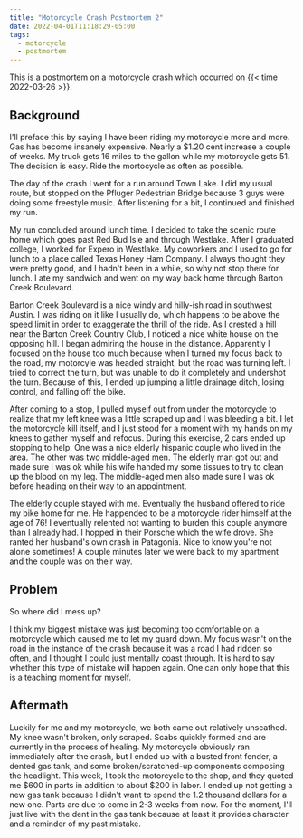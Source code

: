 ```yaml
---
title: "Motorcycle Crash Postmortem 2"
date: 2022-04-01T11:18:29-05:00
tags:
  - motorcycle
  - postmortem
---
```


This is a postmortem on a motorcycle crash which occurred on
{{< time 2022-03-26 >}}.

<!--more-->

## Background

I'll preface this by saying I have been riding my motorcycle more and more. Gas
has become insanely expensive. Nearly a $1.20 cent increase a couple of weeks.
My truck gets 16 miles to the gallon while my motorcycle gets 51. The decision
is easy. Ride the mortocycle as often as possible.

The day of the crash I went for a run around Town Lake. I did my usual route,
but stopped on the Pfluger Pedestrian Bridge because 3 guys were doing some
freestyle music. After listening for a bit, I continued and finished my run.

My run concluded around lunch time. I decided to take the scenic route home
which goes past Red Bud Isle and through Westlake. After I graduated college, I
worked for Expero in Westlake. My coworkers and I used to go for lunch to a
place called Texas Honey Ham Company. I always thought they were pretty good,
and I hadn't been in a while, so why not stop there for lunch. I ate my sandwich
and went on my way back home through Barton Creek Boulevard.

Barton Creek Boulevard is a nice windy and hilly-ish road in southwest Austin. I
was riding on it like I usually do, which happens to be above the speed limit in
order to exaggerate the thrill of the ride. As I crested a hill near the Barton
Creek Country Club, I noticed a nice white house on the opposing hill. I began
admiring the house in the distance. Apparently I focused on the house too much
because when I turned my focus back to the road, my motorcyle was headed
straight, but the road was turning left. I tried to correct the turn, but was
unable to do it completely and undershot the turn. Because of this, I ended up
jumping a little drainage ditch, losing control, and falling off the bike.

After coming to a stop, I pulled myself out from under the motorcycle to realize
that my left knee was a little scraped up and I was bleeding a bit. I let the
motorcycle kill itself, and I just stood for a moment with my hands on my knees
to gather myself and refocus. During this exercise, 2 cars ended up stopping to
help. One was a nice elderly hispanic couple who lived in the area. The other
was two middle-aged men. The elderly man got out and made sure I was ok while
his wife handed my some tissues to try to clean up the blood on my leg. The
middle-aged men also made sure I was ok before heading on their way to an
appointment.

The elderly couple stayed with me. Eventually the husband offered to ride my
bike home for me. He happended to be a motorcycle rider himself at the age of
76! I eventually relented not wanting to burden this couple anymore than I
already had. I hopped in their Porsche which the wife drove. She ranted her
husband's own crash in Patagonia. Nice to know you're not alone sometimes! A
couple minutes later we were back to my apartment and the couple was on their
way.

## Problem

So where did I mess up?

I think my biggest mistake was just becoming too comfortable on a motorcycle
which caused me to let my guard down. My focus wasn't on the road in the
instance of the crash because it was a road I had ridden so often, and I thought
I could just mentally coast through. It is hard to say whether this type of
mistake will happen again. One can only hope that this is a teaching moment for
myself.

## Aftermath

Luckily for me and my motorcycle, we both came out relatively unscathed. My knee
wasn't broken, only scraped. Scabs quickly formed and are currently in the
process of healing. My motorcycle obviously ran immediately after the crash, but
I ended up with a busted front fender, a dented gas tank, and some
broken/scratched-up components composing the headlight. This week, I took the
motorcycle to the shop, and they quoted me $600 in parts in addition to about
$200 in labor. I ended up not getting a new gas tank because I didn't want to
spend the 1.2 thousand dollars for a new one. Parts are due to come in 2-3 weeks
from now. For the moment, I'll just live with the dent in the gas tank because
at least it provides character and a reminder of my past mistake.
